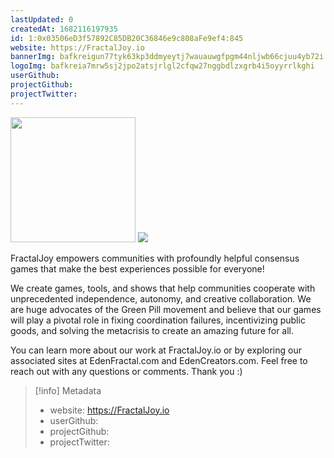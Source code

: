 ```yaml
---
lastUpdated: 0
createdAt: 1682116197935
id: 1:0x03506eD3f57892C85DB20C36846e9c808aFe9ef4:845
website: https://FractalJoy.io
bannerImg: bafkreigun77tyk63kp3ddmyeytj7wauauwgfpgm44nljwb66cjuu4yb72i
logoImg: bafkreia7mrw5sj2jpo2atsjrlgl2cfqw27nggbdlzxgrb4i5oyyrrlkghi
userGithub:
projectGithub:
projectTwitter:
---
```


<img style="width: 200px" src="https://ipfs-grants-stack.gitcoin.co/ipfs/bafkreia7mrw5sj2jpo2atsjrlgl2cfqw27nggbdlzxgrb4i5oyyrrlkghi">

<img src="https://ipfs-grants-stack.gitcoin.co/ipfs/bafkreigun77tyk63kp3ddmyeytj7wauauwgfpgm44nljwb66cjuu4yb72i">

FractalJoy empowers communities with profoundly helpful consensus games that make the best experiences possible for everyone!

We create games, tools, and shows that help communities cooperate with unprecedented independence, autonomy, and creative collaboration. We are huge advocates of the Green Pill movement and believe that our games will play a pivotal role in fixing coordination failures, incentivizing public goods, and solving the metacrisis to create an amazing future for all.

You can learn more about our work at FractalJoy.io or by exploring our associated sites at EdenFractal.com and EdenCreators.com. Feel free to reach out with any questions or comments. Thank you :)

> [!info] Metadata
> * website: https://FractalJoy.io
> * userGithub: 
> * projectGithub: 
> * projectTwitter: 